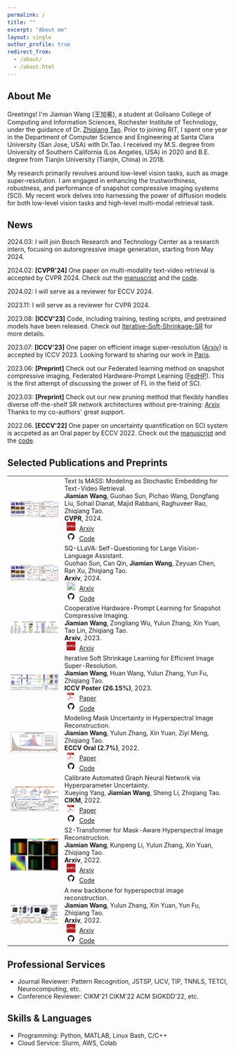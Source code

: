```yaml
---
permalink: /
title: ""
excerpt: "About me"
layout: single
author_profile: true
redirect_from: 
  - /about/
  - /about.html
---
```

## About Me


Greetings! I'm Jiamian Wang (王加冕), a student at Golisano College of Computing and Information Sciences, Rochester Institute of Technology, under the guidance of Dr. [Zhiqiang Tao](https://ztao.cc/index.html). Prior to joining RIT, I spent one year in the Department of Computer Science and Engineering at Santa Clara University (San Jose, USA) with Dr.Tao. I received my M.S. degree from University of Southern California (Los Angeles, USA) in 2020 and B.E. degree from Tianjin University (Tianjin, China) in 2018.

My research primarily revolves around low-level vision tasks, such as image super-resolution. I am engaged in enhancing the trustworthiness, robustness, and performance of snapshot compressive imaging systems (SCI). My recent work delves into harnessing the power of diffusion models for both low-level vision tasks and high-level multi-modal retrieval task.



## News
2024.03: I will join Bosch Research and Technology Center as a research intern, focusing on autoregressive image generation, starting from May 2024.

2024.02: **[CVPR'24]** One paper on multi-modality text-video retrieval is accepted by CVPR 2024. Check out the [manuscript](https://arxiv.org/pdf/2403.17998.pdf) and the [code](https://github.com/Jiamian-Wang/T-MASS-text-video-retrieval).

2024.02: I will serve as a reviewer for ECCV 2024.

2023.11: I will serve as a reviewer for CVPR 2024.

2023.08: **[ICCV'23]** Code, including training, testing scripts, and pretrained models have been released. Check out [Iterative-Soft-Shrinkage-SR](https://github.com/Jiamian-Wang/SR_pruning_official) for more details.

2023.07: **[ICCV'23]** One paper on efficient image super-resolution ([Arxiv](https://arxiv.org/pdf/2303.09650.pdf)) is accepted by ICCV 2023. Looking forward to sharing our work in [Paris](https://iccv2023.thecvf.com/paris.convention.center-36700-3-13-7.php).

2023.06: **[Preprint]** Check out our Federated learning method on snapshot compressive imaging, Federated Hardware-Prompt Learning ([FedHP](https://arxiv.org/pdf/2306.01176.pdf)). This is the first attempt of discussing the power of FL in the field of SCI.

2023.03: **[Preprint]** Check out our new pruning method that flexibly handles diverse off-the-shelf SR network architectures without pre-training: [Arxiv](https://arxiv.org/abs/2303.09650). Thanks to my co-authors' great support.

2022.06. **[ECCV'22]** One paper on uncertainty quantification on SCI system is accpeted as an Oral paper by ECCV 2022. Check out the [manuscript](https://www.ecva.net/papers/eccv_2022/papers_ECCV/papers/136790109.pdf) and the [code](https://github.com/Jiamian-Wang/mask_uncertainty_spectral_SCI).

## Selected Publications and Preprints

<table style="border: none; border-collapse: collapse;">

<tr style="border-collapse: separate; border-spacing:none;">
  <td style="border-collapse: collapse; border: none;">
    <img src="/images/papers/framework_tmass.png" width="280" />
  </td>
  <td style="border-collapse: collapse; border: none;">
    Text Is MASS: Modeling as Stochastic Embedding for Text-Video Retrieval.<br>
    <b>Jiamian Wang</b>, Guohao Sun, Pichao Wang, Dongfang Liu, Sohail Dianat, Majid Rabbani, Raghuveer Rao, Zhiqiang Tao.<br>
    <b>CVPR</b>, 2024.<br>
    <img src="/images/arxiv_icon.png" width="20" height="20" hspace="5">
    <span><a href="https://arxiv.org/pdf/2403.17998.pdf">Arxiv</a></span><br>
    <img src="/images/github_icon.png" width="20" height="20" hspace="5">
    <span><a href="https://github.com/Jiamian-Wang/T-MASS-text-video-retrieval">Code</a></span><br>
  </td>
</tr>

<tr style="border-collapse: separate; border-spacing:none;">
  <td style="border-collapse: collapse; border: none;">
    <img src="/images/papers/framework_tmass.png" width="280" />
  </td>
  <td style="border-collapse: collapse; border: none;">
    SQ-LLaVA: Self-Questioning for Large Vision-Language Assistant.<br>
    Guohao Sun, Can Qin, <b>Jiamian Wang</b>, Zeyuan Chen, Ran Xu, Zhiqiang Tao.<br>
    <b>Arxiv</b>, 2024.<br>
    <img src="/images/framework_SQLLaVA.png" width="20" height="20" hspace="5">
    <span><a href="https://arxiv.org/pdf/2403.11299.pdf">Arxiv</a></span><br>
    <img src="/images/github_icon.png" width="20" height="20" hspace="5">
    <span><a href="https://github.com/heliossun/SQ-LLaVA">Code</a></span><br>
  </td>
</tr>

<tr style="border-collapse: separate; border-spacing:none;">
  <td style="border-collapse: collapse; border: none;">
    <img src="/images/papers/FedHP_framework.png" width="280" />
  </td>
  <td style="border-collapse: collapse; border: none;">
    Cooperative Hardware-Prompt Learning for Snapshot Compressive Imaging.<br>
    <b>Jiamian Wang</b>, Zongliang Wu, Yulun Zhang, Xin Yuan, Tao Lin, Zhiqiang Tao.<br>
    <b>Arxiv</b>, 2023.<br>
    <img src="/images/arxiv_icon.png" width="20" height="20" hspace="5">
    <span><a href="https://arxiv.org/pdf/2306.01176.pdf">Arxiv</a></span><br>
  </td>
</tr>

<tr style="border-collapse: separate; border-spacing:none;">
  <td style="border-collapse: collapse; border: none;">
    <img src="/images/papers/ISSP_framework.png" width="280" />
  </td>
  <td style="border-collapse: collapse; border: none;">
    Iterative Soft Shrinkage Learning for Efficient Image Super-Resolution.<br>
    <b>Jiamian Wang</b>, Huan Wang, Yulun Zhang, Yun Fu, Zhiqiang Tao.<br>
    <b>ICCV Poster (26.15%)</b>, 2023.<br>
    <img src="/images/pdf_icon.jpeg" width="20" height="20" hspace="5">
    <span><a href="https://arxiv.org/pdf/2303.09650.pdf">Paper</a></span><br>
    <img src="/images/github_icon.png" width="20" height="20" hspace="5">
    <span><a href="https://github.com/Jiamian-Wang/IST_for_SR_pruning">Code</a></span><br>
  </td>
</tr>

<tr style="border-collapse: separate; border-spacing:none;">
  <td style="border-collapse: collapse; border: none;">
    <img src="/images/papers/ECCV2022_framework_v2.png" width="280" />
  </td>
  <td style="border-collapse: collapse; border: none;">
    Modeling Mask Uncertainty in Hyperspectral Image Reconstruction.<br>
    <b>Jiamian Wang</b>, Yulun Zhang, Xin Yuan, Ziyi Meng, Zhiqiang Tao.<br>
    <b>ECCV Oral (2.7%)</b>, 2022.<br>
    <img src="/images/pdf_icon.jpeg" width="20" height="20" hspace="5">
    <span><a href="https://www.ecva.net/papers/eccv_2022/papers_ECCV/papers/136790109.pdf">Paper</a></span><br>
    <img src="/images/github_icon.png" width="20" height="20" hspace="5">
    <span><a href="https://github.com/Jiamian-Wang/mask_uncertainty_spectral_SCI">Code</a></span><br>
<!--     <img src="/images/youtube_icon.png" width="20" height="20" hspace="5"> -->
<!--     <span><a href="https://www.youtube.com/watch?v=vzGV-trPqnI">Video</a></span><br> -->
  </td>
</tr>

<tr style="border-collapse: separate; border-spacing:none;">
  <td style="border-collapse: collapse; border: none;">
    <img src="/images/papers/CIKM2022_framework.png" width="280" />
  </td>
  <td style="border-collapse: collapse; border: none;">
    Calibrate Automated Graph Neural Network via Hyperparameter Uncertainty.<br>
    Xueying Yang, <b>Jiamian Wang</b>, Sheng Li, Zhiqiang Tao.<br>
    <b>CIKM</b>, 2022.<br>
    <img src="/images/pdf_icon.jpeg" width="20" height="20" hspace="5">
    <span><a href="https://zxj32.github.io/data/CIKM_2022.pdf">Paper</a></span><br>
    <img src="/images/github_icon.png" width="20" height="20" hspace="5">
    <span><a href="https://github.com/xyang2316/HyperU-GCN">Code</a></span><br>
  </td>
</tr>

<tr style="border-collapse: separate; border-spacing:none;">
  <td style="border-collapse: collapse; border: none;">
    <img src="/images/papers/S2VIT_coverfig.png" width="280" />
  </td>
  <td style="border-collapse: collapse; border: none;">
    S2-Transformer for Mask-Aware Hyperspectral Image Reconstruction.<br>
    <b>Jiamian Wang</b>, Kunpeng Li, Yulun Zhang, Xin Yuan, Zhiqiang Tao.<br>
    <b>Arxiv</b>, 2022.<br>
    <img src="/images/arxiv_icon.png" width="20" height="20" hspace="5">
    <span><a href="https://arxiv.org/pdf/2209.12075.pdf">Arxiv</a></span><br>
    <img src="/images/github_icon.png" width="20" height="20" hspace="5">
    <span><a href="https://github.com/Jiamian-Wang/S2-transformer-HSI">Code</a></span><br>
  </td>
</tr>

<tr style="border-collapse: separate; border-spacing:none;">
  <td style="border-collapse: collapse; border: none;">
    <img src="/images/papers/HSIbaseline_framework.png" width="280" />
  </td>
  <td style="border-collapse: collapse; border: none;">
    A new backbone for hyperspectral image reconstruction.<br>
    <b>Jiamian Wang</b>, Yulun Zhang, Xin Yuan, Yun Fu, Zhiqiang Tao.<br>
    <b>Arxiv</b>, 2022.<br>
    <img src="/images/arxiv_icon.png" width="20" height="20" hspace="5">
    <span><a href="https://arxiv.org/pdf/2108.07739.pdf">Arxiv</a></span><br>
    <img src="/images/github_icon.png" width="20" height="20" hspace="5">
    <span><a href="https://github.com/Jiamian-Wang/HSI_baseline">Code</a></span><br>
  </td>
</tr>

</table>

## Professional Services
- Journal Reviewer: Pattern Recognition, JSTSP, IJCV, TIP, TNNLS, TETCI, Neurocomputing, etc.
- Conference Reviewer: CIKM'21 CIKM'22 ACM SIGKDD'22, etc.


## Skills & Languages
- Programming: Python, MATLAB, Linux Bash, C/C++
- Cloud Service: Slurm, AWS, Colab

